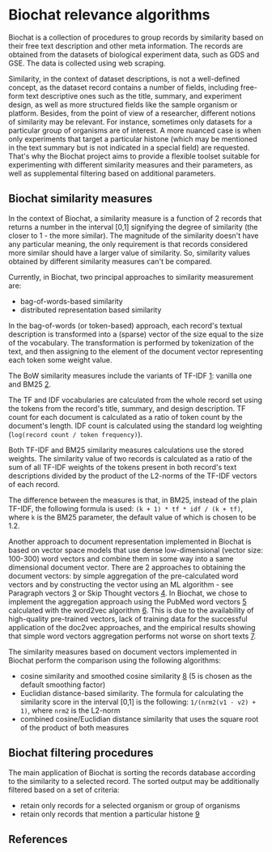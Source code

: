 # Biochat relevance algorithms

Biochat is a collection of procedures to group records by similarity
based on their free text description and other meta information. The
records are obtained from the datasets of biological experiment data,
such as GDS and GSE. The data is collected using web scraping.

Similarity, in the context of dataset descriptions, is not a
well-defined concept, as the dataset record contains a number of
fields, including free-form text descriptive ones such as the title,
summary, and experiment design, as well as more structured fields like
the sample organism or platform. Besides, from the point of view of a
researcher, different notions of similarity may be relevant. For
instance, sometimes only datasets for a particular group of organisms
are of interest. A more nuanced case is when only experiments that
target a particular histone (which may be mentioned in the text
summary but is not indicated in a special field) are requested. That's
why the Biochat project aims to provide a flexible toolset suitable
for experimenting with different similarity measures and their
parameters, as well as supplemental filtering based on additional
parameters.

## Biochat similarity measures

In the context of Biochat, a similarity measure is a function of 2
records that returns a number in the interval [0,1] signifying the
degree of similarity (the closer to 1 - the more similar). The
magnitude of the similarity doesn't have any particular meaning, the
only requirement is that records considered more similar should have a
larger value of similarity. So, similarity values obtained by
different similarity measures can't be compared.

Currently, in Biochat, two principal approaches to similarity
measurement are:

- bag-of-words-based similarity
- distributed representation based similarity

In the bag-of-words (or token-based) approach, each record's textual
description is transformed into a (sparse) vector of the size equal to
the size of the vocabulary. The transformation is performed by
tokenization of the text, and then assigning to the element of the
document vector representing each token some weight value.

The BoW similarity measures include the variants of TF-IDF [1]:
vanilla one and BM25 [2].

The TF and IDF vocabularies are calculated from the whole record set
using the tokens from the record's title, summary, and design
description. TF count for each document is calculated as a ratio of
token count by the document's length. IDF count is calculated using
the standard log weighting (`log(record count / token frequency)`).

Both TF-IDF and BM25 similarity measures calculations use the stored
weights. The similarity value of two records is calculated as a ratio
of the sum of all TF-IDF weights of the tokens present in both
record's text descriptions divided by the product of the L2-norms of
the TF-IDF vectors of each record.

The difference between the measures is that, in BM25, instead of the
plain TF-IDF, the following formula is used: `(k + 1) * tf * idf / (k + tf)`,
where `k` is the BM25 parameter, the default value of which is
chosen to be 1.2.

Another approach to document representation implemented in Biochat is
based on vector space models that use dense low-dimensional (vector
size: 100-300) word vectors and combine them in some way into a same
dimensional document vector. There are 2 approaches to obtaining the
document vectors: by simple aggregation of the pre-calculated word
vectors and by constructing the vector using an ML algorithm - see
Paragraph vectors [3] or Skip Thought vectors [4]. In Biochat, we
chose to implement the aggregation approach using the PubMed word
vectors [5] calculated with the word2vec algorithm [6]. This is due to
the availability of high-quality pre-trained vectors, lack of training
data for the successful application of the doc2vec approaches, and the
empirical results showing that simple word vectors aggregation
performs not worse on short texts [7].

The similarity measures based on document vectors implemented in
Biochat perform the comparison using the following algorithms:

- cosine similarity and smoothed cosine similarity [8]
  (5 is chosen as the default smoothing factor)
- Euclidian distance-based similarity. The formula for calculating the
  similarity score in the interval [0,1] is the following:
  `1/(nrm2(v1 - v2) + 1)`, where `nrm2` is the L2-norm
- combined cosine/Euclidian distance similarity that uses the square
  root of the product of both measures

## Biochat filtering procedures

The main application of Biochat is sorting the records database according to the similarity to a selected record. The sorted output may be additionally filtered based on a set of criteria:

- retain only records for a selected organism or group of organisms
- retain only records that mention a particular histone [9]


## References

[1]: http://www.tfidf.com/
[2]: https://dl.acm.org/citation.cfm?id=1704810
[3]: https://cs.stanford.edu/~quocle/paragraph_vector.pdf
[4]: https://arxiv.org/abs/1506.06726
[5]: http://bio.nlplab.org/
[6]: https://arxiv.org/abs/1301.3781
[7]: https://arxiv.org/pdf/1607.00570.pdf
[8]: http://www.benfrederickson.com/distance-metrics/
[9]: https://en.wikipedia.org/wiki/Histone



